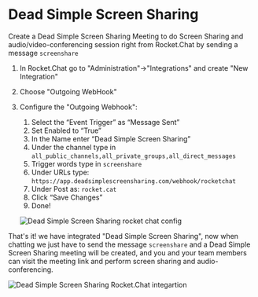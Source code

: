 # Dead Simple Screen Sharing

Create a Dead Simple Screen Sharing Meeting to do Screen Sharing and audio/video-conferencing session right from Rocket.Chat by sending a message `screenshare`

1. In Rocket.Chat go to "Administration"->"Integrations" and create "New Integration"
2. Choose "Outgoing WebHook"
3.  Configure the "Outgoing Webhook":

    1. Select the “Event Trigger” as “Message Sent”
    2. Set Enabled to “True”
    3. In the Name enter “Dead Simple Screen Sharing”
    4. Under the channel type in `all_public_channels,all_private_groups,all_direct_messages`
    5. Trigger words type in `screenshare`
    6. Under URLs type: `https://app.deadsimplescreensharing.com/webhook/rocketchat`
    7. Under Post as: `rocket.cat`
    8. Click “Save Changes”
    9. Done!

    ![Dead Simple Screen Sharing rocket chat config](https://www.deadsimplescreensharing.com/wp-content/uploads/2018/01/Screen-Shot-2018-01-12-at-7.37.15-PM-1024x839.png)

That's it! we have integrated "Dead Simple Screen Sharing", now when chatting we just have to send the message `screenshare` and a Dead Simple Screen Sharing meeting will be created, and you and your team members can visit the meeting link and perform screen sharing and audio-conferencing.

![Dead Simple Screen Sharing Rocket.Chat integartion](https://www.deadsimplescreensharing.com/wp-content/uploads/2018/01/Screen-Shot-2018-01-12-at-7.40.07-PM-1024x453.png)
